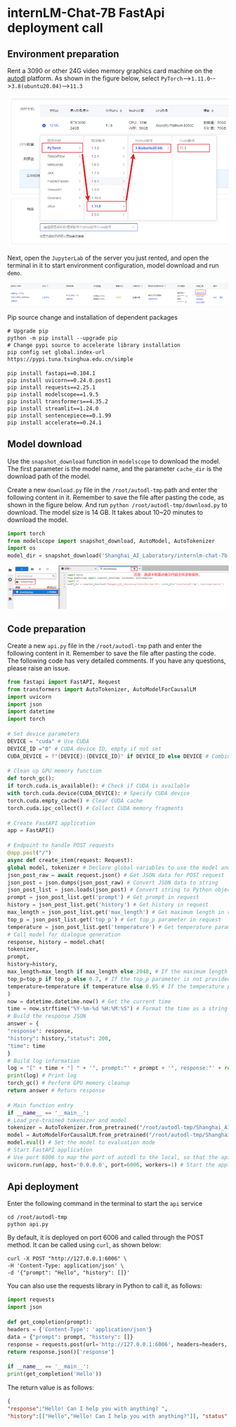 # internLM-Chat-7B FastApi deployment call

## Environment preparation

Rent a 3090 or other 24G video memory graphics card machine on the [autodl](https://www.autodl.com/) platform. As shown in the figure below, select `PyTorch`-->`1.11.0`-->`3.8(ubuntu20.04)`-->`11.3`

![Alt ​​text](images/image.png)

Next, open the `JupyterLab` of the server you just rented, and open the terminal in it to start environment configuration, model download and run `demo`.

![Alt ​​text](images/image-1.png)

Pip source change and installation of dependent packages

```shell
# Upgrade pip
python -m pip install --upgrade pip
# Change pypi source to accelerate library installation
pip config set global.index-url https://pypi.tuna.tsinghua.edu.cn/simple

pip install fastapi==0.104.1
pip install uvicorn==0.24.0.post1
pip install requests==2.25.1
pip install modelscope==1.9.5
pip install transformers==4.35.2
pip install streamlit==1.24.0
pip install sentencepiece==0.1.99
pip install accelerate==0.24.1
```
## Model download

Use the `snapshot_download` function in `modelscope` to download the model. The first parameter is the model name, and the parameter `cache_dir` is the download path of the model.

Create a new `download.py` file in the `/root/autodl-tmp` path and enter the following content in it. Remember to save the file after pasting the code, as shown in the figure below. And run `python /root/autodl-tmp/download.py` to download. The model size is 14 GB. It takes about 10~20 minutes to download the model.

```python
import torch
from modelscope import snapshot_download, AutoModel, AutoTokenizer
import os
model_dir = snapshot_download('Shanghai_AI_Laboratory/internlm-chat-7b', cache_dir='/root/autodl-tmp', revision='master')
```
![image](images/image-2.png)

## Code preparation

Create a new `api.py` file in the `/root/autodl-tmp` path and enter the following content in it. Remember to save the file after pasting the code. The following code has very detailed comments. If you have any questions, please raise an issue.

```python
from fastapi import FastAPI, Request
from transformers import AutoTokenizer, AutoModelForCausalLM
import uvicorn
import json
import datetime
import torch

# Set device parameters
DEVICE = "cuda" # Use CUDA
DEVICE_ID ="0" # CUDA device ID, empty if not set
CUDA_DEVICE = f"{DEVICE}:{DEVICE_ID}" if DEVICE_ID else DEVICE # Combine CUDA device information

# Clean up GPU memory function
def torch_gc():
if torch.cuda.is_available(): # Check if CUDA is available
with torch.cuda.device(CUDA_DEVICE): # Specify CUDA device
torch.cuda.empty_cache() # Clear CUDA cache
torch.cuda.ipc_collect() # Collect CUDA memory fragments

# Create FastAPI application
app = FastAPI()

# Endpoint to handle POST requests
@app.post("/")
async def create_item(request: Request):
global model, tokenizer # Declare global variables to use the model and tokenizer inside the function
json_post_raw = await request.json() # Get JSON data for POST request
json_post = json.dumps(json_post_raw) # Convert JSON data to string
json_post_list = json.loads(json_post) # Convert string to Python object
prompt = json_post_list.get('prompt') # Get prompt in request
history = json_post_list.get('history') # Get history in request
max_length = json_post_list.get('max_length') # Get maximum length in request
top_p = json_post_list.get('top_p') # Get top_p parameter in request
temperature = json_post_list.get('temperature') # Get temperature parameter in request
# Call model for dialogue generation
response, history = model.chat(
tokenizer,
prompt,
history=history,
max_length=max_length if max_length else 2048, # If the maximum length is not provided, 2048 is used by default
top_p=top_p if top_p else 0.7, # If the top_p parameter is not provided, 0.7 is used by default
temperature=temperature if temperature else 0.95 # If the temperature parameter is not provided, 0.95 is used by default
)
now = datetime.datetime.now() # Get the current time
time = now.strftime("%Y-%m-%d %H:%M:%S") # Format the time as a string
# Build the response JSON
answer = {
"response": response,
"history": history,"status": 200,
"time": time
}
# Build log information
log = "[" + time + "] " + '", prompt:"' + prompt + '", response:"' + repr(response) + '"'
print(log) # Print log
torch_gc() # Perform GPU memory cleanup
return answer # Return response

# Main function entry
if __name__ == '__main__':
# Load pre-trained tokenizer and model
tokenizer = AutoTokenizer.from_pretrained("/root/autodl-tmp/Shanghai_AI_Laboratory/internlm-chat-7b", trust_remote_code=True)
model = AutoModelForCausalLM.from_pretrained("/root/autodl-tmp/Shanghai_AI_Laboratory/internlm-chat-7b", trust_remote_code=True).to(torch.bfloat16).cuda()
model.eval() # Set the model to evaluation mode
# Start FastAPI application
# Use port 6006 to map the port of autodl to the local, so that the api can be used locally
uvicorn.run(app, host='0.0.0.0', port=6006, workers=1) # Start the application on the specified port and host
```

## Api deployment

Enter the following command in the terminal to start the `api` service

```shell
cd /root/autodl-tmp
python api.py
```

By default, it is deployed on port 6006 and called through the POST method. It can be called using `curl`, as shown below:
```shell
curl -X POST "http://127.0.0.1:6006" \
-H 'Content-Type: application/json' \
-d '{"prompt": "Hello", "history": []}'
```

You can also use the requests library in Python to call it, as follows:

```python
import requests
import json

def get_completion(prompt):
headers = {'Content-Type': 'application/json'}
data = {"prompt": prompt, "history": []}
response = requests.post(url='http://127.0.0.1:6006', headers=headers, data=json.dumps(data))
return response.json()['response']

if __name__ == '__main__':
print(get_completion('Hello'))
```

The return value is as follows:

```json
{
"response":"Hello! Can I help you with anything? ",
"history":[["Hello","Hello! Can I help you with anything?"]], "status":200, "time":"2023-11-19 20:08:40" } ```